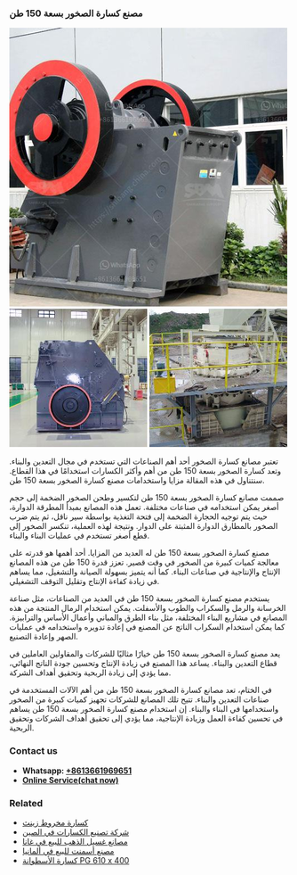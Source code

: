 <h3>مصنع كسارة الصخور بسعة 150 طن</h3><img src='1701853822.jpg' alt=''><p>تعتبر مصانع كسارة الصخور أحد أهم الصناعات التي تستخدم في مجال التعدين والبناء. وتعد كسارة الصخور بسعة 150 طن من أهم وأكثر الكسارات استخدامًا في هذا القطاع. سنتناول في هذه المقالة مزايا واستخدامات مصنع كسارة الصخور بسعة 150 طن.</p><p>صممت مصانع كسارة الصخور بسعة 150 طن لتكسير وطحن الصخور الضخمة إلى حجم أصغر يمكن استخدامه في صناعات مختلفة. تعمل هذه المصانع بمبدأ المطرقة الدوارة، حيث يتم توجيه الحجارة الضخمة إلى فتحة التغذية بواسطة سير ناقل، ثم يتم ضرب الصخور بالمطارق الدوارة المثبتة على الدوار. ونتيجة لهذه العملية، تنكسر الصخور إلى قطع أصغر تستخدم في عمليات البناء والبناء.</p><p>مصنع كسارة الصخور بسعة 150 طن له العديد من المزايا. أحد أهمها هو قدرته على معالجة كميات كبيرة من الصخور في وقت قصير. تعزز قدرة 150 طن من هذه المصانع الإنتاج والإنتاجية في صناعات البناء. كما أنه يتميز بسهولة الصيانة والتشغيل، مما يساهم في زيادة كفاءة الإنتاج وتقليل التوقف التشغيلي.</p><p>يستخدم مصنع كسارة الصخور بسعة 150 طن في العديد من الصناعات، مثل صناعة الخرسانة والرمل والسكراب والطوب والأسفلت. يمكن استخدام الرمال المنتجة من هذه المصانع في مشاريع البناء المختلفة، مثل بناء الطرق والمباني وأعمال الأساس والترابيزة. كما يمكن استخدام السكراب الناتج عن المصنع في إعادة تدويره واستخدامه في عمليات الصهر وإعادة التصنيع.</p><p>يعد مصنع كسارة الصخور بسعة 150 طن خيارًا مثاليًا للشركات والمقاولين العاملين في قطاع التعدين والبناء. يساعد هذا المصنع في زيادة الإنتاج وتحسين جودة الناتج النهائي، مما يؤدي إلى زيادة الربحية وتحقيق أهداف الشركة.</p><p>في الختام، تعد مصانع كسارة الصخور بسعة 150 طن من أهم الآلات المستخدمة في صناعات التعدين والبناء. تتيح تلك المصانع للشركات تجهيز كميات كبيرة من الصخور واستخدامها في البناء والبناء. إن استخدام مصنع كسارة الصخور بسعة 150 طن يساهم في تحسين كفاءة العمل وزيادة الإنتاجية، مما يؤدي إلى تحقيق أهداف الشركات وتحقيق الربحية.</p><h3>Contact us</h3><ul><li><strong>Whatsapp:&nbsp;<a href="https://wa.me/8613661969651">+8613661969651</a></strong></li><li><a href="https://swt.shibang-china.com/?git&amp;zhl&amp;مصنع كسارة الصخور بسعة 150 طن"><strong>Online Service(chat now)</strong></a></li></ul><h3>Related</h3><ul><li><a href='كسارة مخروط زينث.md'>كسارة مخروط زينث</a></li><li><a href='شركة تصنيع الكسارات في الصين.md'>شركة تصنيع الكسارات في الصين</a></li><li><a href='مصانع غسيل الذهب للبيع في غانا.md'>مصانع غسيل الذهب للبيع في غانا</a></li><li><a href='مصنع أسمنت للبيع في ألمانيا.md'>مصنع أسمنت للبيع في ألمانيا</a></li><li><a href='كسارة الأسطوانة PG 610 x 400.md'>كسارة الأسطوانة PG 610 x 400</a></li></ul>